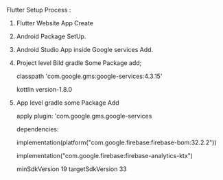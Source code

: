 Flutter Setup Process :

01. Flutter Website App Create
02. Android Package SetUp.
03. Android Studio App inside Google services Add.
04. Project level Bild gradle Some Package add;

    classpath 'com.google.gms:google-services:4.3.15'


    kottlin version-1.8.0

6. App level gradle some Package Add

 
   apply plugin: 'com.google.gms.google-services

   dependencies:

   
   
   implementation(platform("com.google.firebase:firebase-bom:32.2.2"))

   
   implementation("com.google.firebase:firebase-analytics-ktx")


    minSdkVersion 19
    targetSdkVersion 33

